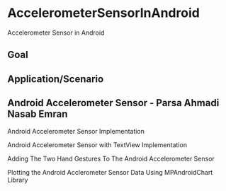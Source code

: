 # AccelerometerSensorInAndroid
Accelerometer Sensor in Android

## Goal

## Application/Scenario

## Android Accelerometer Sensor - Parsa Ahmadi Nasab Emran
Android Accelerometer Sensor Implementation

Android Accelerometer Sensor with TextView Implementation

Adding The Two Hand Gestures To The Android Accelerometer Sensor

Plotting the Android Acclerometer Sensor Data Using MPAndroidChart Library
